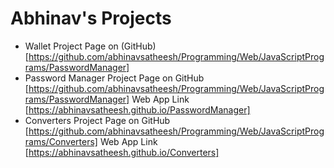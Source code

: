 # Abhinav's Projects

- Wallet
  Project Page on (GitHub)[https://github.com/abhinavsatheesh/Programming/Web/JavaScriptPrograms/PasswordManager]
- Password Manager
  Project Page on GitHub [https://github.com/abhinavsatheesh/Programming/Web/JavaScriptPrograms/PasswordManager]
  Web App Link [https://abhinavsatheesh.github.io/PasswordManager]
- Converters 
  Project Page on GitHub [https://github.com/abhinavsatheesh/Programming/Web/JavaScriptPrograms/Converters]
  Web App Link [https://abhinavsatheesh.github.io/Converters]
